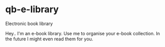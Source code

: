 # qb-e-library
Electronic book library

Hey.. I'm an e-book library.
Use me to organise your e-book collection. 
In the future I might even read them for you.
